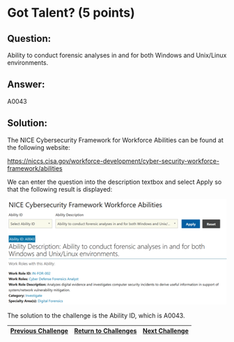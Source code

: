 # Got Talent? (5 points)

## Question:

Ability to conduct forensic analyses in and for both Windows and Unix/Linux environments.

## Answer:

A0043

## Solution:

The NICE Cybersecurity Framework for Workforce Abilities can be found at the following website:

https://niccs.cisa.gov/workforce-development/cyber-security-workforce-framework/abilities

We can enter the question into the description textbox and select Apply so that the following result is displayed:

![nice-screenshot.png](nice-screenshot.png)

The solution to the challenge is the Ability ID, which is A0043.

| [Previous Challenge](/Challenges/Investigate/1/README.md#top) | [Return to Challenges](/Challenges/../../../#modules) | [Next Challenge](/Challenges/Investigate/3/README.md#top) |
| :------- | :-----: | ------: |